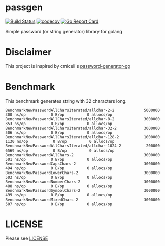 # passgen 
[![Build Status](https://travis-ci.org/JonathanSudibya/passgen.svg?branch=master)](https://travis-ci.org/JonathanSudibya/passgen)
[![codecov](https://codecov.io/gh/JonathanSudibya/passgen/branch/master/graph/badge.svg)](https://codecov.io/gh/JonathanSudibya/passgen)
[![Go Report Card](https://goreportcard.com/badge/github.com/JonathanSudibya/passgen)](https://goreportcard.com/report/github.com/JonathanSudibya/passgen)

Simple password (or string generator) library for golang

# Disclaimer

This project is inspired by cmiceli's [password-generator-go](https://github.com/cmiceli/password-generator-go)

# Benchmark
This benchmark generates string with 32 characters long.
```
BenchmarkNewPasswordAllCharsIterated/allchar-2-2         	 5000000	       300 ns/op	       0 B/op	       0 allocs/op
BenchmarkNewPasswordAllCharsIterated/allchar-8-2         	 3000000	       353 ns/op	       0 B/op	       0 allocs/op
BenchmarkNewPasswordAllCharsIterated/allchar-32-2        	 3000000	       506 ns/op	       0 B/op	       0 allocs/op
BenchmarkNewPasswordAllCharsIterated/allchar-128-2       	 1000000	      1130 ns/op	       0 B/op	       0 allocs/op
BenchmarkNewPasswordAllCharsIterated/allchar-1024-2      	  200000	      6569 ns/op	       0 B/op	       0 allocs/op
BenchmarkNewPasswordAllChars-2                           	 3000000	       501 ns/op	       0 B/op	       0 allocs/op
BenchmarkNewPasswordCapsChars-2                          	 3000000	       494 ns/op	       0 B/op	       0 allocs/op
BenchmarkNewPasswordLowerChars-2                         	 3000000	       503 ns/op	       0 B/op	       0 allocs/op
BenchmarkNewPasswordNumberChars-2                        	 3000000	       488 ns/op	       0 B/op	       0 allocs/op
BenchmarkNewPasswordSymbolChars-2                        	 3000000	       499 ns/op	       0 B/op	       0 allocs/op
BenchmarkNewPasswordMixedChars-2                         	 3000000	       507 ns/op	       0 B/op	       0 allocs/op
```

# LICENSE

Please see [LICENSE](https://github.com/JonathanSudibya/passgen/blob/master/LICENSE)